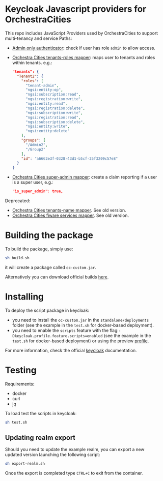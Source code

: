 # Keycloak Javascript providers for OrchestraCities

This repo includes JavaScript Providers used by OrchestraCities
to support multi-tenancy and service Paths:
 
* [Admin only authenticator](scripts/admin-only-authenticator.js): check if user has role `admin` to allow access.
* [Orchestra Cities tenants-roles mapper](scripts/tenants-mapper.js): maps user to tenants and roles within tenants. e.g.:

  ```json
  "tenants": {
    "Tenant2": {
      "roles": [
        "tenant-admin",
        "ngsi:entity:op",
        "ngsi:subscription:read",
        "ngsi:registration:write",
        "ngsi:entity:read",
        "ngsi:registration:delete",
        "ngsi:subscription:write",
        "ngsi:registration:read",
        "ngsi:subscription:delete",
        "ngsi:entity:write",
        "ngsi:entity:delete"
      ],
      "groups": [
        "/Admin2",
        "/Group2"
      ],
      "id": "a6662e3f-0328-43d1-b5cf-25f3209c57e8"
    }
  }
  ```

* [Orchestra Cities super-admin mapper](scripts/is-superdamin-mapper.js): create a claim reporting if a user is a super user, e.g.:

  ```json
  "is_super_admin": true,
  ```

Deprecated:

* [Orchestra Cities tenants-name mapper](scripts/tenants-name-mapper.js). See old version.
* [Orchestra Cities fiware services mapper](scripts/services-mapper.js). See old version.

# Building the package

To build the package, simply use:

```sh
sh build.sh
```

it will create a package called `oc-custom.jar`.

Alternatively you can download official builds [here](https://github.com/orchestracities/keycloak-scripts/releases).

# Installing

To deploy the script package in keycloak:
- you need to install the `oc-custom.jar` in the `standalone/deployments` folder
    (see the example in the `test.sh` for docker-based deployment).
- you need to enable the `scripts` feature with the flag
    `-Dkeycloak.profile.feature.scripts=enabled`
    (see the example in the `test.sh` for docker-based deployment)
    or using the preview [profile](https://www.keycloak.org/docs/latest/server_installation/#profiles).

For more information, check the official [keycloak](https://www.keycloak.org/docs/latest/server_development/#deploy-the-script-jar)
documentation.

# Testing

Requirements:
- docker
- curl
- jq

To load test the scripts in keycloak:

```sh
sh test.sh
```

## Updating realm export

Should you need to update the example realm, you can export a new updated version launching the following script:

```sh
sh export-realm.sh
```

Once the export is completed type `CTRL+C` to exit from the container.

